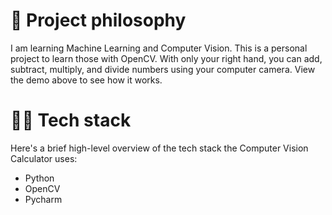 # 🧐 Project philosophy

I am learning Machine Learning and Computer Vision. This is a personal project to learn those with OpenCV. With only your right hand, you can add, subtract, multiply, and divide numbers using your computer camera. View the demo above to see how it works.

# 👨‍💻 Tech stack

Here's a brief high-level overview of the tech stack the Computer Vision Calculator uses:

- Python
- OpenCV
- Pycharm

